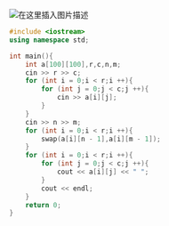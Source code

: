 ![在这里插入图片描述](https://pic.2ge.org/cdn/?url=https://img-blog.csdnimg.cn/20210716142430312.png?x-oss-process=image/watermark,type_ZmFuZ3poZW5naGVpdGk,shadow_10,text_aHR0cHM6Ly9ibG9nLmNzZG4ubmV0L1BhbkRhb3hpMjAyMA==,size_16,color_FFFFFF,t_70)

```cpp
#include <iostream>
using namespace std;

int main(){
	int a[100][100],r,c,n,m;
	cin >> r >> c;
	for (int i = 0;i < r;i ++){
		for (int j = 0;j < c;j ++){
			cin >> a[i][j];
		}
	}
	cin >> n >> m;
	for (int i = 0;i < r;i ++){
		swap(a[i][n - 1],a[i][m - 1]);
	}
	for (int i = 0;i < r;i ++){
		for (int j = 0;j < c;j ++){
			cout << a[i][j] << " ";
		}
		cout << endl;
	}
	return 0;
} 
```

